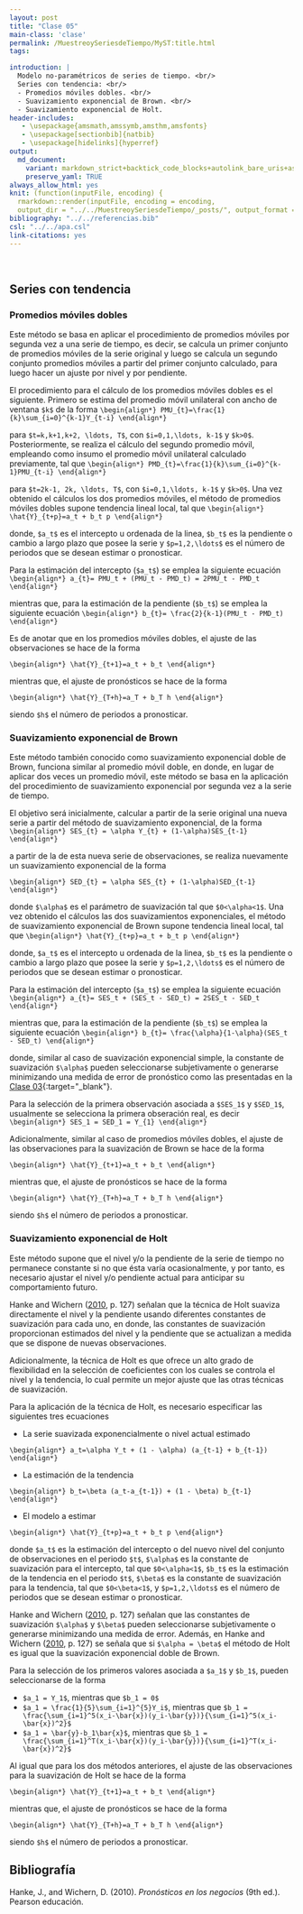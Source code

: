 ```yaml
---
layout: post
title: "Clase 05"
main-class: 'clase'
permalink: /MuestreoySeriesdeTiempo/MyST:title.html
tags:

introduction: |
  Modelo no-paramétricos de series de tiempo. <br/>
  Series con tendencia: <br/>
  - Promedios móviles dobles. <br/>
  - Suavizamiento exponencial de Brown. <br/>
  - Suavizamiento exponencial de Holt.
header-includes:
   - \usepackage{amsmath,amssymb,amsthm,amsfonts}
   - \usepackage[sectionbib]{natbib}
   - \usepackage[hidelinks]{hyperref}
output:
  md_document:
    variant: markdown_strict+backtick_code_blocks+autolink_bare_uris+ascii_identifiers+tex_math_single_backslash
    preserve_yaml: TRUE
always_allow_html: yes   
knit: (function(inputFile, encoding) {
  rmarkdown::render(inputFile, encoding = encoding,
  output_dir = "../../MuestreoySeriesdeTiempo/_posts/", output_format = "all"  ) })
bibliography: "../../referencias.bib"
csl: "../../apa.csl"
link-citations: yes
---
```








<br>

Series con tendencia
--------------------

### Promedios móviles dobles

Este método se basa en aplicar el procedimiento de promedios móviles por
segunda vez a una serie de tiempo, es decir, se calcula un primer
conjunto de promedios móviles de la serie original y luego se calcula un
segundo conjunto promedios móviles a partir del primer conjunto
calculado, para luego hacer un ajuste por nivel y por pendiente.

El procedimiento para el cálculo de los promedios móviles dobles es el
siguiente. Primero se estima del promedio móvil unilateral con ancho de
ventana `$k$` de la forma
`\begin{align*} PMU_{t}=\frac{1}{k}\sum_{i=0}^{k-1}Y_{t-i} \end{align*}`

para `$t=k,k+1,k+2, \ldots, T$`, con `$i=0,1,\ldots, k-1$` y `$k>0$`.
Posteriormente, se realiza el cálculo del segundo promedio móvil,
empleando como insumo el promedio móvil unilateral calculado
previamente, tal que
`\begin{align*} PMD_{t}=\frac{1}{k}\sum_{i=0}^{k-1}PMU_{t-i} \end{align*}`

para `$t=2k-1, 2k, \ldots, T$`, con `$i=0,1,\ldots, k-1$` y `$k>0$`. Una
vez obtenido el cálculos los dos promedios móviles, el método de
promedios móviles dobles supone tendencia lineal local, tal que
`\begin{align*} \hat{Y}_{t+p}=a_t + b_t p \end{align*}`

donde, `$a_t$` es el intercepto u ordenada de la linea, `$b_t$` es la
pendiente o cambio a largo plazo que posee la serie y `$p=1,2,\ldots$`
es el número de periodos que se desean estimar o pronosticar.

Para la estimación del intercepto (`$a_t$`) se emplea la siguiente
ecuación
`\begin{align*} a_{t}= PMU_t + (PMU_t - PMD_t) = 2PMU_t - PMD_t \end{align*}`

mientras que, para la estimación de la pendiente (`$b_t$`) se emplea la
siguiente ecuación
`\begin{align*} b_{t}= \frac{2}{k-1}(PMU_t - PMD_t) \end{align*}`

Es de anotar que en los promedios móviles dobles, el ajuste de las
observaciones se hace de la forma

`\begin{align*} \hat{Y}_{t+1}=a_t + b_t \end{align*}`

mientras que, el ajuste de pronósticos se hace de la forma

`\begin{align*} \hat{Y}_{T+h}=a_T + b_T h \end{align*}`

siendo `$h$` el número de periodos a pronosticar.

### Suavizamiento exponencial de Brown

Este método también conocido como suavizamiento exponencial doble de
Brown, funciona similar al promedio móvil doble, en donde, en lugar de
aplicar dos veces un promedio móvil, este método se basa en la
aplicación del procedimiento de suavizamiento exponencial por segunda
vez a la serie de tiempo.

El objetivo será inicialmente, calcular a partir de la serie original
una nueva serie a partir del método de suavizamiento exponencial, de la
forma
`\begin{align*} SES_{t} = \alpha Y_{t} + (1-\alpha)SES_{t-1} \end{align*}`

a partir de la de esta nueva serie de observaciones, se realiza
nuevamente un suavizamiento exponencial de la forma

`\begin{align*} SED_{t} = \alpha SES_{t} + (1-\alpha)SED_{t-1} \end{align*}`

donde `$\alpha$` es el parámetro de suavización tal que `$0<\alpha<1$`.
Una vez obtenido el cálculos las dos suavizamientos exponenciales, el
método de suavizamiento exponencial de Brown supone tendencia lineal
local, tal que `\begin{align*} \hat{Y}_{t+p}=a_t + b_t p \end{align*}`

donde, `$a_t$` es el intercepto u ordenada de la linea, `$b_t$` es la
pendiente o cambio a largo plazo que posee la serie y `$p=1,2,\ldots$`
es el número de periodos que se desean estimar o pronosticar.

Para la estimación del intercepto (`$a_t$`) se emplea la siguiente
ecuación
`\begin{align*} a_{t}= SES_t + (SES_t - SED_t) = 2SES_t - SED_t \end{align*}`

mientras que, para la estimación de la pendiente (`$b_t$`) se emplea la
siguiente ecuación
`\begin{align*} b_{t}= \frac{\alpha}{1-\alpha}(SES_t - SED_t) \end{align*}`

donde, similar al caso de suavización exponencial simple, la constante
de suavización `$\alpha$` pueden seleccionarse subjetivamente o
generarse minimizando una medida de error de pronóstico como las
presentadas en la [Clase
03](../../MuestreoySeriesdeTiempo/MySTClase_03.html){:target="\_blank"}.

Para la selección de la primera observación asociada a `$SES_1$` y
`$SED_1$`, usualmente se selecciona la primera obseración real, es decir
`\begin{align*} SES_1 = SED_1 = Y_{1} \end{align*}`

Adicionalmente, similar al caso de promedios móviles dobles, el ajuste
de las observaciones para la suavización de Brown se hace de la forma

`\begin{align*} \hat{Y}_{t+1}=a_t + b_t \end{align*}`

mientras que, el ajuste de pronósticos se hace de la forma

`\begin{align*} \hat{Y}_{T+h}=a_T + b_T h \end{align*}`

siendo `$h$` el número de periodos a pronosticar.

### Suavizamiento exponencial de Holt

Este método supone que el nivel y/o la pendiente de la serie de tiempo
no permanece constante si no que ésta varía ocasionalmente, y por tanto,
es necesario ajustar el nivel y/o pendiente actual para anticipar su
comportamiento futuro.

Hanke and Wichern ([2010](#ref-Hanke2010), p. 127) señalan que la
técnica de Holt suaviza directamente el nivel y la pendiente usando
diferentes constantes de suavización para cada uno, en donde, las
constantes de suavización proporcionan estimados del nivel y la
pendiente que se actualizan a medida que se dispone de nuevas
observaciones.

Adicionalmente, la técnica de Holt es que ofrece un alto grado de
flexibilidad en la selección de coeficientes con los cuales se controla
el nivel y la tendencia, lo cual permite un mejor ajuste que las otras
técnicas de suavización.

Para la aplicación de la técnica de Holt, es necesario especificar las
siguientes tres ecuaciones

-   La serie suavizada exponencialmente o nivel actual estimado

`\begin{align*} a_t=\alpha Y_t + (1 - \alpha) (a_{t-1} + b_{t-1}) \end{align*}`

-   La estimación de la tendencia

`\begin{align*} b_t=\beta (a_t-a_{t-1}) + (1 - \beta) b_{t-1} \end{align*}`

-   El modelo a estimar

`\begin{align*} \hat{Y}_{t+p}=a_t + b_t p \end{align*}`

donde `$a_t$` es la estimación del intercepto o del nuevo nivel del
conjunto de observaciones en el periodo `$t$`, `$\alpha$` es la
constante de suavización para el intercepto, tal que `$0<\alpha<1$`,
`$b_t$` es la estimación de la tendencia en el periodo `$t$`, `$\beta$`
es la constante de suavización para la tendencia, tal que `$0<\beta<1$`,
y `$p=1,2,\ldots$` es el número de periodos que se desean estimar o
pronosticar.

Hanke and Wichern ([2010](#ref-Hanke2010), p. 127) señalan que las
constantes de suavización `$\alpha$` y `$\beta$` pueden seleccionarse
subjetivamente o generarse minimizando una medida de error. Además, en
Hanke and Wichern ([2010](#ref-Hanke2010), p. 127) se señala que si
`$\alpha = \beta$` el método de Holt es igual que la suavización
exponencial doble de Brown.

Para la selección de los primeros valores asociada a `$a_1$` y `$b_1$`,
pueden seleccionarse de la forma

-   `$a_1 = Y_1$`, mientras que `$b_1 = 0$`
-   `$a_1 = \frac{1}{5}\sum_{i=1}^{5}Y_i$`, mientras que
    `$b_1 = \frac{\sum_{i=1}^5(x_i-\bar{x})(y_i-\bar{y})}{\sum_{i=1}^5(x_i-\bar{x})^2}$`
-   `$a_1 = \bar{y}-b_1\bar{x}$`, mientras que
    `$b_1 = \frac{\sum_{i=1}^T(x_i-\bar{x})(y_i-\bar{y})}{\sum_{i=1}^T(x_i-\bar{x})^2}$`

Al igual que para los dos métodos anteriores, el ajuste de las
observaciones para la suavización de Holt se hace de la forma

`\begin{align*} \hat{Y}_{t+1}=a_t + b_t \end{align*}`

mientras que, el ajuste de pronósticos se hace de la forma

`\begin{align*} \hat{Y}_{T+h}=a_T + b_T h \end{align*}`

siendo `$h$` el número de periodos a pronosticar.

Bibliografía
------------

Hanke, J., and Wichern, D. (2010). *Pronósticos en los negocios* (9th
ed.). Pearson educación.
